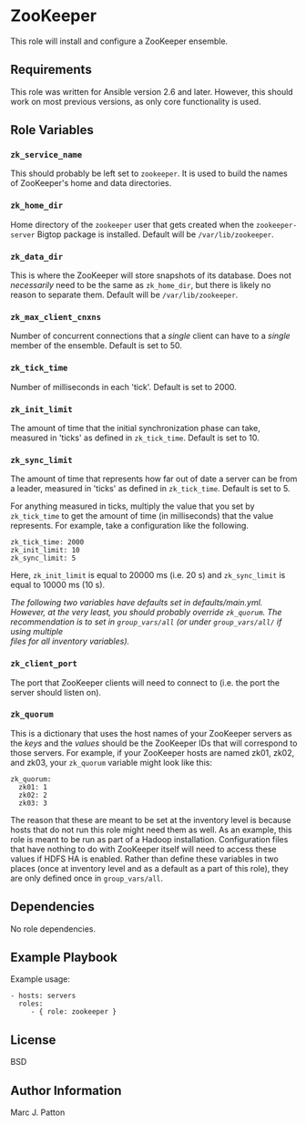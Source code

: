 ZooKeeper
=========

This role will install and configure a ZooKeeper ensemble.

Requirements
------------

This role was written for Ansible version 2.6 and later.  However, this should
work on most previous versions, as only core functionality is used.

Role Variables
--------------

### `zk_service_name`

This should probably be left set to `zookeeper`.  It is used to build the names
of ZooKeeper's home and data directories.

### `zk_home_dir`

Home directory of the `zookeeper` user that gets created when the
`zookeeper-server` Bigtop package is installed.  Default will be
`/var/lib/zookeeper`.

### `zk_data_dir`

This is where the ZooKeeper will store snapshots of its database.  Does not
_necessarily_ need to be the same as `zk_home_dir`, but there is likely no
reason to separate them.  Default will be `/var/lib/zookeeper`.

### `zk_max_client_cnxns`

Number of concurrent connections that a _single_ client can have to a _single_
member of the ensemble.  Default is set to 50.

### `zk_tick_time`

Number of milliseconds in each 'tick'.  Default is set to 2000.

### `zk_init_limit`

The amount of time that the initial synchronization phase can take, measured in
'ticks' as defined in `zk_tick_time`.  Default is set to 10.

### `zk_sync_limit`

The amount of time that represents how far out of date a server can be from a
leader, measured in 'ticks' as defined in `zk_tick_time`.  Default is set to 5.

For anything measured in ticks, multiply the value that you set by
`zk_tick_time` to get the amount of time (in milliseconds) that the value
represents.  For example, take a configuration like the following.  

```
zk_tick_time: 2000
zk_init_limit: 10
zk_sync_limit: 5
```

Here, `zk_init_limit` is equal to 20000 ms (i.e. 20 s) and `zk_sync_limit` is
equal to 10000 ms (10 s).  

*The following two variables have defaults set in defaults/main.yml.  However,
at the very least, you should probably override `zk_quorum`.  The recommendation 
is to set in `group_vars/all` (or under `group_vars/all/` if using multiple  
files for all inventory variables).*

### `zk_client_port`

The port that ZooKeeper clients will need to connect to (i.e. the port the
server should listen on).

### `zk_quorum`

This is a dictionary that uses the host names of your ZooKeeper servers as the
_keys_ and the _values_ should be the ZooKeeper IDs that will correspond to
those servers.  For example, if your ZooKeeper hosts are named zk01, zk02, and
zk03, your `zk_quorum` variable might look like this:

```
zk_quorum:
  zk01: 1
  zk02: 2
  zk03: 3
```

The reason that these are meant to be set at the inventory level is because
hosts that do not run this role might need them as well.  As an example, this
role is meant to be run as part of a Hadoop installation.  Configuration files
that have nothing to do with ZooKeeper itself will need to access these values
if HDFS HA is enabled.  Rather than define these variables in two places (once
at inventory level and as a default as a part of this role), they are only
defined once in `group_vars/all`.

Dependencies
------------

No role dependencies.

Example Playbook
----------------

Example usage:

```
- hosts: servers
  roles:
     - { role: zookeeper }
```

License
-------

BSD

Author Information
------------------

Marc J. Patton
